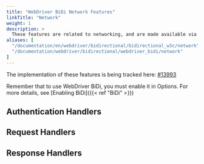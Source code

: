 ```yaml
---
title: "WebDriver BiDi Network Features"
linkTitle: "Network"
weight: 1
description: >
  These features are related to networking, and are made available via a "network" namespace.
aliases: [
  "/documentation/en/webdriver/bidirectional/bidirectional_w3c/network",
  "/documentation/webdriver/bidirectional/webdriver_bidi/network"
]
---
```


The implementation of these features is being tracked here: [#13993](https://github.com/SeleniumHQ/selenium/issues/13993)

Remember that to use WebDriver BiDi, you must enable it in Options.
For more details, see [Enabling BiDi]({{< ref "BiDi" >}})

## Authentication Handlers

## Request Handlers

## Response Handlers
